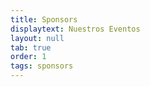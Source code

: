```yaml
---
title: Sponsors
displaytext: Nuestros Eventos
layout: null
tab: true
order: 1
tags: sponsors
---
```

